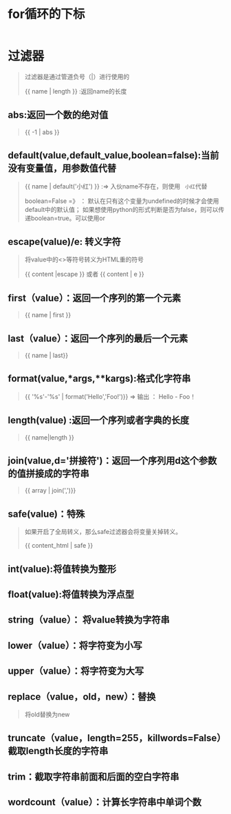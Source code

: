 # for循环的下标

```python

```

# 过滤器

> 过滤器是通过管道负号（|）进行使用的
>
> {{ name | length }}  :返回name的长度

## abs:返回一个数的绝对值

> {{ -1 | abs }}

## default(value,default_value,boolean=false):当前没有变量值，用参数值代替

> {{ name | default('小红') }} :=> 入伙name不存在，则使用  ` 小红`代替
>
> boolean=False  =》 ： 默认在只有这个变量为undefined的时候才会使用default中的默认值；   如果想使用python的形式判断是否为false，则可以传递boolean=true。可以使用or

## escape(value)/e: 转义字符

> 将value中的<>等符号转义为HTML重的符号
>
> {{ content |escape }}     或者  {{ content | e }}

## first（value）：返回一个序列的第一个元素

> {{ name | first  }}

## last（value）：返回一个序列的最后一个元素

> {{ name | last}}

## format(value,*args,**kargs):格式化字符串

> {{ '%s'-'%s' | format('Hello','Foo!')}}  => 输出  ： Hello - Foo！

## length(value) :返回一个序列或者字典的长度

> {{ name|length }}

## join(value,d='拼接符')：返回一个序列用d这个参数的值拼接成的字符串

> {{ array | join(',')}}

## safe(value)：特殊

> 如果开启了全局转义，那么safe过滤器会将变量关掉转义。
>
> {{ content_html | safe }}

## int(value):将值转换为整形

## float(value):将值转换为浮点型

## string（value）： 将value转换为字符串

## lower（value）：将字符变为小写

## upper（value）：将字符变为大写

## replace（value，old，new）：替换

>  将old替换为new

## truncate（value，length=255，killwords=False）截取length长度的字符串

## trim：截取字符串前面和后面的空白字符串

## wordcount（value）：计算长字符串中单词个数




